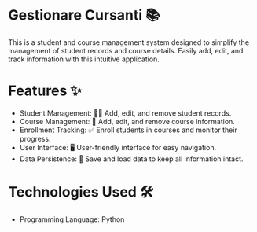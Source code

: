 # Gestionare Cursanti 📚
This is a student and course management system designed to simplify the management of student records and course details. Easily add, edit, and track information with this intuitive application.

# Features ✨
 - Student Management: 🧑‍🎓 Add, edit, and remove student records.
 - Course Management: 📘 Add, edit, and remove course information.
 - Enrollment Tracking: ✅ Enroll students in courses and monitor their progress.
 - User Interface: 🖥️ User-friendly interface for easy navigation.
 - Data Persistence: 💾 Save and load data to keep all information intact.
# Technologies Used 🛠️
 - Programming Language: Python

